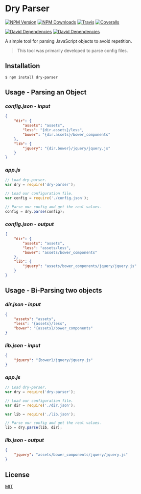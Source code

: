 # Dry Parser
[![NPM Version][npm-version-image]][npm-url]
[![NPM Downloads][npm-downloads-image]][npm-url]
[![Travis][travis-ci-image]][travis-ci-url]
[![Coveralls][coveralls-image]][coveralls-url]

[![David Dependencies][david-dependencies-image]][david-dependencies-url]
[![David Dependencies][david-dev-dependencies-image]][david-dev-dependencies-url]

A simple tool for parsing JavaScript objects to avoid repetition.

> This tool was primarily developed to parse config files.

## Installation

```
$ npm install dry-parser
```

## Usage - Parsing an Object
### _config.json - input_

```json
{
    "dir": {
        "assets": "assets",
        "less": "{dir.assets}/less",
        "bower": "{dir.assets}/bower_components"
    },
    "lib": {
        "jquery": "{dir.bower}/jquery/jquery.js"
    }
}
```

### _app.js_

```js
// Load dry-parser.
var dry = require('dry-parser');

// Load our configuration file.
var config = require('./config.json');

// Parse our config and get the real values.
config = dry.parse(config);
```

### _config.json - output_

```json
{
    "dir": {
        "assets": "assets",
        "less": "assets/less",
        "bower": "assets/bower_components"
    },
    "lib": {
        "jquery": "assets/bower_components/jquery/jquery.js"
    }
}
```

## Usage - Bi-Parsing two objects

### _dir.json - input_

```json
{
    "assets": "assets",
    "less": "{assets}/less",
    "bower": "{assets}/bower_components"
}
```

### _lib.json - input_

```json
{
    "jquery": "{bower}/jquery/jquery.js"
}
```

### _app.js_

```js
// Load dry-parser.
var dry = require('dry-parser');

// Load our configuration file.
var dir = require('./dir.json');

var lib = require('./lib.json');

// Parse our config and get the real values.
lib = dry.parse(lib, dir);
```

### _lib.json - output_

```json
{
    "jquery": "assets/bower_components/jquery/jquery.js"
}
```

## License
[MIT](https://github.com/arxstudios/dry-parser/blob/master/LICENSE)

[npm-version-image]: http://img.shields.io/npm/v/dry-parser.svg?style=flat
[npm-downloads-image]: http://img.shields.io/npm/dm/dry-parser.svg?style=flat
[npm-url]: https://npmjs.org/package/dry-parser

[travis-ci-image]: https://img.shields.io/travis/arxstudios/dry-parser.svg?style=flat
[travis-ci-url]: https://travis-ci.org/arxstudios/dry-parser

[coveralls-image]: https://img.shields.io/coveralls/arxstudios/dry-parser/master.svg
[coveralls-url]: https://coveralls.io/github/arxstudios/dry-parser

[code-climate-gpa-image]: https://img.shields.io/codeclimate/github/arxstudios/dry-parser.svg
[code-climate-coverage-image]: https://img.shields.io/codeclimate/coverage/github/arxstudios/dry-parser.svg
[code-climate-url]: https://codeclimate.com/github/arxstudios/dry-parser

[david-dependencies-image]: https://img.shields.io/david/arxstudios/dry-parser.svg
[david-dev-dependencies-image]: https://img.shields.io/david/dev/arxstudios/dry-parser.svg
[david-dependencies-url]: https://david-dm.org/arxstudios/dry-parser
[david-dev-dependencies-url]: https://david-dm.org/arxstudios/dry-parser#info=devDependencies
